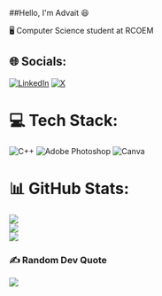 ##Hello, I'm Advait 😆

🖥️ Computer Science student at RCOEM


## 🌐 Socials:
[![LinkedIn](https://img.shields.io/badge/LinkedIn-%230077B5.svg?logo=linkedin&logoColor=white)](https://linkedin.com/in/advait-palve-93a70b364) [![X](https://img.shields.io/badge/X-black.svg?logo=X&logoColor=white)](https://x.com/Advait_Palve11) 

# 💻 Tech Stack:
![C++](https://img.shields.io/badge/c++-%2300599C.svg?style=for-the-badge&logo=c%2B%2B&logoColor=white) ![Adobe Photoshop](https://img.shields.io/badge/adobe%20photoshop-%2331A8FF.svg?style=for-the-badge&logo=adobe%20photoshop&logoColor=white) ![Canva](https://img.shields.io/badge/Canva-%2300C4CC.svg?style=for-the-badge&logo=Canva&logoColor=white)
# 📊 GitHub Stats:
![](https://github-readme-stats.vercel.app/api?username=AdvaitPalve11&theme=aura&hide_border=false&include_all_commits=false&count_private=false)<br/>
![](https://nirzak-streak-stats.vercel.app/?user=AdvaitPalve11&theme=aura&hide_border=false)<br/>
![](https://github-readme-stats.vercel.app/api/top-langs/?username=AdvaitPalve11&theme=aura&hide_border=false&include_all_commits=false&count_private=false&layout=compact)

### ✍️ Random Dev Quote
![](https://quotes-github-readme.vercel.app/api?type=horizontal&theme=light)

<!-- Proudly created with GPRM ( https://gprm.itsvg.in ) -->
